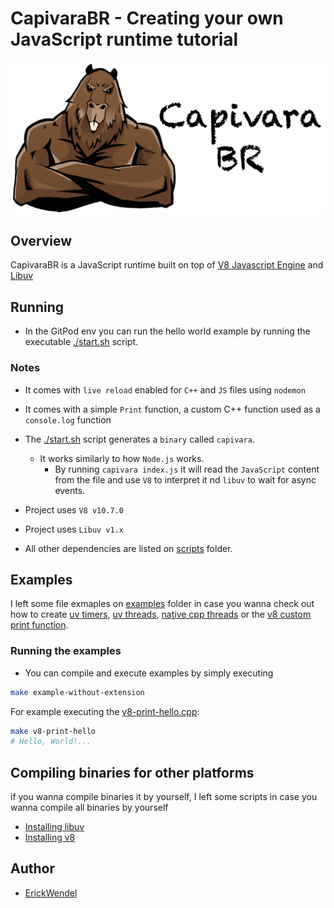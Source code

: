 # CapivaraBR - Creating your own JavaScript runtime tutorial

![capivara logo](./capivara.jpeg)

## Overview

CapivaraBR is a JavaScript runtime built on top of [V8 Javascript Engine](https://github.com/v8/v8) and [Libuv](https://github.com/libuv/libuv)

## Running

- In the GitPod env you can run the hello world example by running the executable [./start.sh](./recorded/capivara/start.sh) script.

### Notes

- It comes with `live reload` enabled for `C++` and `JS` files using `nodemon`
- It comes with a simple `Print` function, a custom C++ function used as a `console.log` function
- The [./start.sh](./recorded/capivara/start.sh) script generates a `binary` called `capivara`.

  - It works similarly to how `Node.js` works.
    - By running `capivara index.js` it will read the `JavaScript` content from the file and use `V8` to interpret it nd `libuv` to wait for async events.

- Project uses `V8 v10.7.0`
- Project uses `Libuv v1.x`

- All other dependencies are listed on [scripts](./scripts) folder.

## Examples

I left some file exmaples on [examples](./recorded/capivara/examples/) folder in case you wanna check out how to create [uv timers](./recorded/capivara/examples/uv-timers.cpp), [uv threads](./examples/uv-threads.cpp), [native cpp threads](./recorded/capivara/examples/cpp-native-threads.cpp) or the [v8 custom print function](./recorded/capivara/examples/v8-print-hello.cpp).

### Running the examples

- You can compile and execute examples by simply executing

```sh
make example-without-extension
```

For example executing the [v8-print-hello.cpp](./recorded/capivara/examples/v8-print-hello.cpp):

```sh
make v8-print-hello
# Hello, World!...
```

## Compiling binaries for other platforms

if you wanna compile binaries it by yourself, I left some scripts in case you wanna compile all binaries by yourself

- [Installing libuv](./recorded/capivara/scripts/libuv-env-script-x86.sh)
- [Installing v8](./recorded/capivara/scripts/v8-env-script-x86.sh)

## Author

- [ErickWendel](https://github.com/erickwendel)
